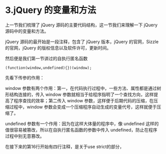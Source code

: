 # 3.jQuery 的变量和方法

上一节我们梳理了 jQuery 源码的主要代码结构，这一节我们来理解一下 jQuery 源码中的变量和方法。

jQuery 源码的最开始是一段注释，包含了 jQuery 版本，jQuery 的官网，Sizzle 的官网，jQuery 的版权信息以及软件许可，更新时间。

然后便是我们第一节讲过的自执行匿名函数

```
(function(window,undefined){})(window);
```

先看下传参的作用：

window 参数有两个作用：第一，在代码执行过程中，一些方法、属性都是通过树形结构连接的，传入 window 参数就相当于给程序指明了一个查找方向，这样提高了程序查找的效率；第二传入 window 参数，这样便于后期代码的压缩，在压缩过程中，window 参数会变成一个压缩程序自动生成的变量代号，这样就便于压缩了。

undefined 参数有一个作用：因为在这样大体量的程序中，像 undefined 这样的值很容易被篡改，所以在自执行匿名函数的参数中传入 undefined，防止在程序过程中别无意篡改。

在接下来的第16行开始有四行注释，是关于use strict的部分，
